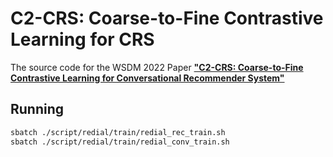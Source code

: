 # C2-CRS: Coarse-to-Fine Contrastive Learning for CRS
The source code for the WSDM 2022 Paper [**"C2-CRS: Coarse-to-Fine Contrastive Learning for Conversational Recommender System"**](https://arxiv.org/abs/2201.02732)


## Running
```bash
sbatch ./script/redial/train/redial_rec_train.sh
sbatch ./script/redial/train/redial_conv_train.sh
```